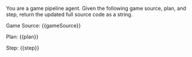 You are a game pipeline agent. Given the following game source, plan, and step, return the updated full source code as a string.

Game Source:
{{gameSource}}

Plan:
{{plan}}

Step:
{{step}}
